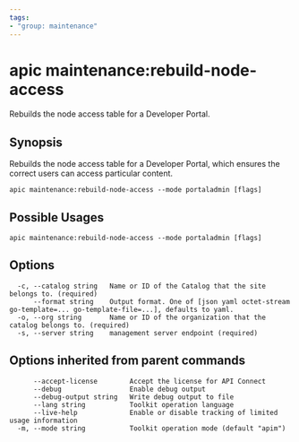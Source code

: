 ```yaml
---
tags:
- "group: maintenance"
---
```

# apic maintenance:rebuild-node-access

Rebuilds the node access table for a Developer Portal.

## Synopsis

Rebuilds the node access table for a Developer Portal, which ensures the correct users can access particular content.

```
apic maintenance:rebuild-node-access --mode portaladmin [flags]
```

## Possible Usages

```
apic maintenance:rebuild-node-access --mode portaladmin [flags]
```

## Options

```
  -c, --catalog string   Name or ID of the Catalog that the site belongs to. (required)
      --format string    Output format. One of [json yaml octet-stream go-template=... go-template-file=...], defaults to yaml.
  -o, --org string       Name or ID of the organization that the catalog belongs to. (required)
  -s, --server string    management server endpoint (required)
```

## Options inherited from parent commands

```
      --accept-license        Accept the license for API Connect
      --debug                 Enable debug output
      --debug-output string   Write debug output to file
      --lang string           Toolkit operation language
      --live-help             Enable or disable tracking of limited usage information
  -m, --mode string           Toolkit operation mode (default "apim")
```
